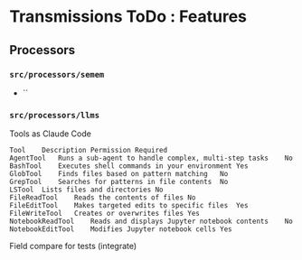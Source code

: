 # Transmissions ToDo : Features

## Processors

### `src/processors/semem`

* ``

### `src/processors/llms`


Tools as Claude Code
```
Tool	Description	Permission Required
AgentTool	Runs a sub-agent to handle complex, multi-step tasks	No
BashTool	Executes shell commands in your environment	Yes
GlobTool	Finds files based on pattern matching	No
GrepTool	Searches for patterns in file contents	No
LSTool	Lists files and directories	No
FileReadTool	Reads the contents of files	No
FileEditTool	Makes targeted edits to specific files	Yes
FileWriteTool	Creates or overwrites files	Yes
NotebookReadTool	Reads and displays Jupyter notebook contents	No
NotebookEditTool	Modifies Jupyter notebook cells	Yes
```

Field compare for tests (integrate)
